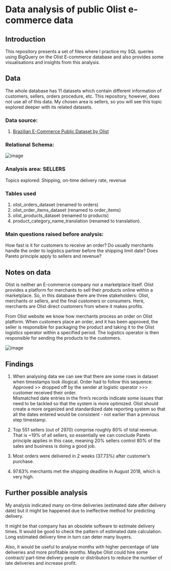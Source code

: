 # Data analysis of public Olist e-commerce data

## Introduction
This repository presents a set of files where I practice my SQL queries using BigQuery on the Olist E-commerce database and also provides some visualisations and insights from this analysis.


## Data
The whole database has 11 datasets which contain different information of customers, sellers, orders procedure, etc. This repository, however, does not use all of this data. My chosen area is sellers, so you will see this topic explored deeper with its related datasets.

### Data source:
1. [Brazilian E-Commerce Public Dataset by Olist](https://www.kaggle.com/olistbr/brazilian-ecommerce)

### Relational Schema:
![image](https://user-images.githubusercontent.com/105608147/198329924-9352001a-e2d0-482c-9005-102c1c77784f.png)

### Analysis area: SELLERS
Topics explored: Shipping, on-time delivery rate, revenue

### Tables used
1.  olist_orders_dataset (renamed to orders)
2. olist_order_items_dataset (renamed to order_items)
3. olist_products_dataset (renamed to products)
4. product_category_name_translation (renamed to translation).

### Main questions raised before analysis:
How fast is it for customers to receive an order?
Do usually merchants handle the order to logistics partner before the shipping limit date?
Does Pareto principle apply to sellers and revenue?


## Notes on data
Olist is neither an E-commerce company nor a marketplace itself. Olist provides a platform for merchants to sell their products online within a marketplace. So, in this database there are three stakeholders: Olist, merchants or sellers, and the final customers or consumers. Here, merchants are Olist direct customers from where it makes profits.

From Olist website we know how merchants process an order on Olist platform.
When customers place an order, and it has been approved, the seller is responsible for packaging the product and taking it to the Olist logistics operator within a specified period.
The logistics operator is then responsible for sending the products to the customers.

![image](https://user-images.githubusercontent.com/105608147/198332253-129cb55f-f2ea-4594-8ce8-0118e82229ff.png)


## Findings
1. When analysing data we can see that there are some rows in dataset when timestamps look illogical.
Order had to follow this sequence:
Approved >> dropped off by the sender at logistic operator >>> customer received their order.  
Mismatched date entries in the firm’s records indicate some issues that need to be tackled so that the system is more optimized.
Olist should create a more organized and standardized date reporting system so that all the dates entered would be consistent - not earlier than a previous step timestamp.

2. Top 551 sellers (out of 2970) comprise roughly 80% of total revenue. That is ~19% of all sellers, so essentially we can conclude Pareto principle applies in this case, meaning 20% sellers control 80% of the sales and business is doing a good job.

3. Most orders were delivered in 2 weeks (37.73%) after customer’s purchase.

4. 97.63% merchants met the shipping deadline in August 2018, which is very high.

## Further possible analysis
My analysis indicated many on-time deliveries (estimated date after delivery date) but it might be happened due to ineffective method for predicting delivery.

It might be that company has an obsolete software to estimate delivery times. It would be good to check the pattern of estimated date calculation. Long estimated delivery time in turn can deter many buyers.

Also, it would be useful to analyse months with higher percentage of late deliveries and more profitable months. Maybe Olist could hire some contract/ part-time delivery people or distributors to reduce the number of late deliveries and increase profit.
